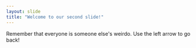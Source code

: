 ```yaml
---
layout: slide
title: "Welcome to our second slide!"
---
```

Remember that everyone is someone else's weirdo.
Use the left arrow to go back!

